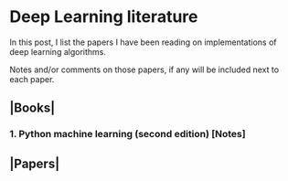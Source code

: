 # Deep Learning literature

In this post, I list the papers I have been reading on implementations of deep learning algorithms. 

Notes and/or comments on those papers, if any will be included next to each paper.

## |Books|

### 1. Python machine learning (second edition) [Notes]






## |Papers|
